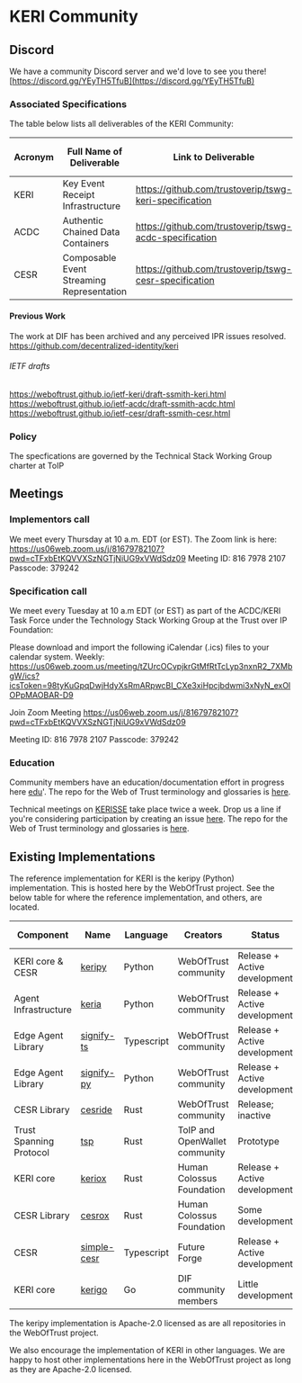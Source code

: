 # KERI Community

## Discord

We have a community Discord server and we'd love to see you there!
[https://discord.gg/YEyTH5TfuB](https://discord.gg/YEyTH5TfuB)

### Associated Specifications
The table below lists all deliverables of the KERI Community:

| Acronym | Full Name of Deliverable | Link to Deliverable | Lead Authors | Status / Notes |
|---|---|---|---|---|
| KERI | Key Event Receipt Infrastructure | https://github.com/trustoverip/tswg-keri-specification | Samuel Smith | ToIP Draft |
| ACDC | Authentic Chained Data Containers | https://github.com/trustoverip/tswg-acdc-specification | Samuel Smith | ToIP Draft |
| CESR | Composable Event Streaming Representation | https://github.com/trustoverip/tswg-cesr-specification | Samuel Smith | ToIP Draft |

#### Previous Work

The work at DIF has been archived and any perceived IPR issues resolved.
https://github.com/decentralized-identity/keri

###### IETF drafts

https://weboftrust.github.io/ietf-keri/draft-ssmith-keri.html
https://weboftrust.github.io/ietf-acdc/draft-ssmith-acdc.html
https://weboftrust.github.io/ietf-cesr/draft-ssmith-cesr.html


### Policy
The specfications are governed by the Technical Stack Working Group charter at ToIP

## Meetings

### Implementors call
We meet every Thursday at 10 a.m. EDT (or EST).
The Zoom link is here:
https://us06web.zoom.us/j/81679782107?pwd=cTFxbEtKQVVXSzNGTjNiUG9xVWdSdz09
Meeting ID: 816 7978 2107
Passcode: 379242

### Specification call
We meet every Tuesday at 10  a.m EDT (or EST) as part of the ACDC/KERI Task Force under the Technology Stack Working Group at the Trust over IP Foundation:

Please download and import the following iCalendar (.ics) files to your calendar system.
Weekly: https://us06web.zoom.us/meeting/tZUrcOCvpjkrGtMfRtTcLyp3nxnR2_7XMbgW/ics?icsToken=98tyKuGpqDwjHdyXsRmARpwcBI_CXe3xiHpcjbdwmi3xNyN_exOlOPpMAOBAR-D9

Join Zoom Meeting
https://us06web.zoom.us/j/81679782107?pwd=cTFxbEtKQVVXSzNGTjNiUG9xVWdSdz09

Meeting ID: 816 7978 2107
Passcode: 379242

### Education

Community members have an education/documentation effort in progress here [edu](https://keriworld.slack.com/archives/C03RB6ASVUM)'. The repo for the Web of Trust terminology and glossaries is [here](https://github.com/WebOfTrust/WOT-terms). 

Technical meetings on [KERISSE](kerisse.org) take place twice a week. Drop us a line if you're considering participation by creating an issue [here](https://github.com/WebOfTrust/WOT-terms/issues). 
The repo for the Web of Trust terminology and glossaries is [here](https://github.com/WebOfTrust/WOT-terms). 

## Existing Implementations
The reference implementation for KERI is the keripy (Python) implementation. This is hosted here by the WebOfTrust project. See the below table for where the reference implementation, and others, are located.

| Component               | Name                                                       | Language   | Creators                      | Status                        | Current Version                                                        | Spec Compliance |
| ----------------------- | ---------------------------------------------------------- | ---------- | ----------------------------- | ----------------------------- | ---------------------------------------------------------------------- | --------------- |
| KERI core & CESR        | [keripy](https://github.com/WebOfTrust/keripy)             | Python     | WebOfTrust community          | Release + Active development  | [1.1.17](https://pypi.org/project/keri/1.1.17/)                        | 100%            |
| Agent Infrastructure    | [keria](https://github.com/WebOfTrust/keria)               | Python     | WebOfTrust community          | Release + Active development  | [0.1.3](https://pypi.org/project/keria/0.1.3/)                         | N/A             |
| Edge Agent Library      | [signify-ts](https://github.com/WebOfTrust/signify-ts)     | Typescript | WebOfTrust community          | Release + Active development  | [0.1.0](https://pypi.org/project/signifypy/0.1.0/)                     | N/A             |
| Edge Agent Library      | [signify-py](https://github.com/WebOfTrust/signifypy)      | Python     | WebOfTrust community          | Release + Active development  | [0.2.1](https://www.npmjs.com/package/signify-ts/v/0.2.1)              | N/A             |
| CESR Library            | [cesride](https://github.com/WebOfTrust/cesride)           | Rust       | WebOfTrust community          | Release; inactive             | [0.6.4](https://crates.io/crates/cesride/0.6.4)                        | 90%             |
| Trust Spanning Protocol | [tsp](https://github.com/openwallet-foundation-labs/tsp)   | Rust       | ToIP and OpenWallet community | Prototype                     | N/A                                                                    | ?               |
| KERI core               | [keriox](https://github.com/THCLab/keriox)                 | Rust       | Human Colossus Foundation     | Release + Active development  | [0.11.0](https://crates.io/crates/keri-core/0.11.0)                    | 75%+            |
| CESR Library            | [cesrox](https://github.com/THCLab/cesrox)                 | Rust       | Human Colossus Foundation     | Some development              | [0.1.4](https://crates.io/crates/cesrox/0.1.4)                         | 75%+            |
| CESR                    | [simple-cesr](https://github.com/simple-ssi/simple-cesr)   | Typescript | Future Forge                  | Release + Active development  | [0.2.3](https://www.npmjs.com/package/@simple-ssi/simple-cesr/v/0.2.3) | ?               |
| KERI core               | [kerigo](https://github.com/decentralized-identity/kerigo) | Go         | DIF community members         | Little  development           | No released versions                                                   | ?               |


The keripy implementation is Apache-2.0 licensed as are all repositories in the WebOfTrust project. 

We also encourage the implementation of KERI in other languages. We are happy to host other implementations here
in the WebOfTrust project as long as they are Apache-2.0 licensed.

